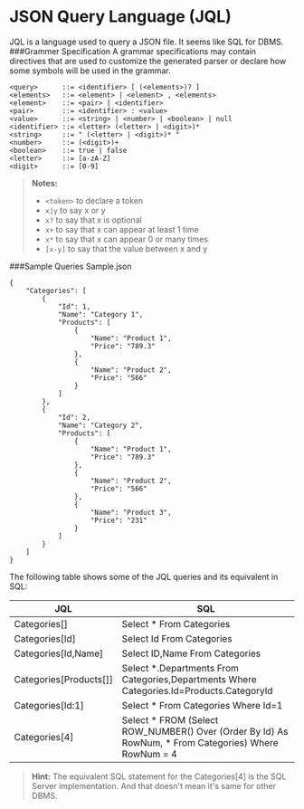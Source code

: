 JSON Query Language  (JQL)
=========================
JQL is a language used to query a JSON file. It seems like SQL for DBMS.
###Grammer Specification
A grammar specifications may contain directives that are used to customize the generated parser or declare how some symbols will be used in the grammar.
```
<query>		 ::= <identifier> [ (<elements>)? ]
<elements>   ::= <element> | <element> , <elements> 
<element>	 ::= <pair> | <identifier> 
<pair>	     ::= <identifier> : <value>
<value>	     ::= <string> | <number> | <boolean> | null
<identifier> ::= <letter> (<letter> | <digit>)*
<string>	 ::= " (<letter> | <digit>)* "
<number>	 ::= (<digit>)+
<boolean>	 ::= true | false
<letter>     ::= [a-zA-Z]
<digit>      ::= [0-9]
```
> **Notes:**
> * ```<token>``` to declare a token
> * ```x|y``` to say x or y
> * ```x?``` to say that x is optional
> * ```x+``` to say that x can appear at least 1 time
> * ```x*``` to say that x can appear 0 or many times
> * ```[x-y]``` to say that the value between x and y

###Sample Queries
Sample.json
```
{
    "Categories": [
        {
            "Id": 1,
            "Name": "Category 1",
            "Products": [
                {
                    "Name": "Product 1",
                    "Price": "789.3"
                },
                {
                    "Name": "Product 2",
                    "Price": "566"
                }
            ]
        },
        {
            "Id": 2,
            "Name": "Category 2",
            "Products": [
                {
                    "Name": "Product 1",
                    "Price": "789.3"
                },
                {
                    "Name": "Product 2",
                    "Price": "566"
                },
                {
                    "Name": "Product 3",
                    "Price": "231"
                }
            ]
        }
    ]
}
```
The following table shows some of the JQL queries and its equivalent in SQL:

JQL                   | SQL
--------              | ---
Categories[]          | Select * From Categories
Categories[Id]        | Select Id From Categories
Categories[Id,Name]   | Select ID,Name From Categories
Categories[Products[]]| Select *.Departments From Categories,Departments Where Categories.Id=Products.CategoryId
Categories[Id:1]      | Select * From Categories Where Id=1
Categories[4]         | Select * FROM (Select ROW_NUMBER() Over (Order By Id) As RowNum, * From Categories)                                        Where RowNum = 4
> **Hint:** The equivalent SQL statement for the Categories[4] is the SQL Server implementation. And that doesn't mean it's same for other DBMS.

